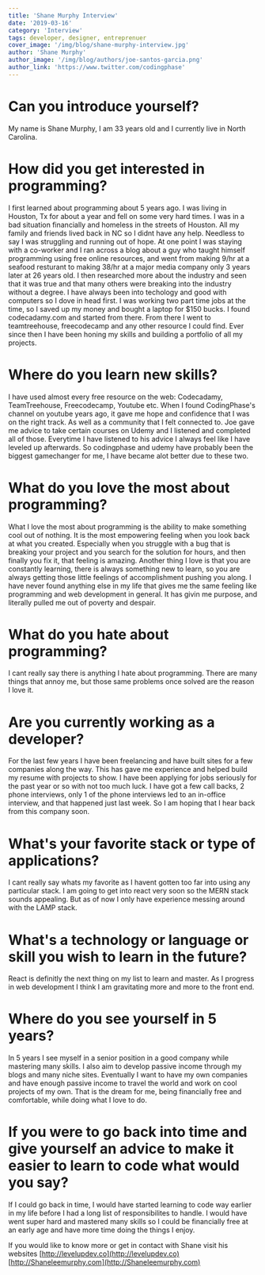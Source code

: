```yaml
---
title: 'Shane Murphy Interview'
date: '2019-03-16'
category: 'Interview'
tags: developer, designer, entreprenuer
cover_image: '/img/blog/shane-murphy-interview.jpg'
author: 'Shane Murphy'
author_image: '/img/blog/authors/joe-santos-garcia.png'
author_link: 'https://www.twitter.com/codingphase'
---
```


# Can you introduce yourself?

My name is Shane Murphy, I am 33 years old and I currently live in North Carolina.

# How did you get interested in programming?

I first learned about programming about 5 years ago. I was living in Houston, Tx for about a year and fell on some very hard times.
I was in a bad situation financially and homeless in the streets of Houston. All my family and friends lived back in NC so I didnt have any help.
Needless to say I was struggling and running out of hope. At one point I was staying with a co-worker and I ran across a blog about a guy
who taught himself programming using free online resources, and went from making 9/hr at a seafood resturant to making 38/hr at a major media
company only 3 years later at 26 years old. I then researched more about the industry and seen that it was true and that many others were
breaking into the industry without a degree. I have always been into techology and good with computers so I dove in head first. I was working
two part time jobs at the time, so I saved up my money and bought a laptop for \$150 bucks. I found codecadamy.com and started from there.
From there I went to teamtreehouse, freecodecamp and any other resource I could find. Ever since then I have been honing my skills and
building a portfolio of all my projects.

# Where do you learn new skills?

I have used almost every free resource on the web: Codecadamy, TeamTreehouse, Freecodecamp, Youtube etc. When I found CodingPhase's channel
on youtube years ago, it gave me hope and confidence that I was on the right track. As well as a community that I felt connected to. Joe gave me
advice to take certain courses on Udemy and I listened and completed all of those. Everytime I have listened to his advice I always feel like
I have leveled up afterwards. So codingphase and udemy have probably been the biggest gamechanger for me, I have became alot better due to these two.

# What do you love the most about programming?

What I love the most about programming is the ability to make something cool out of nothing. It is the most empowering feeling when you
look back at what you created. Especially when you struggle with a bug that is breaking your project and you search for the solution for
hours, and then finally you fix it, that feeling is amazing. Another thing I love is that you are constantly learning, there is always something
new to learn, so you are always getting those little feelings of accomplishment pushing you along. I have never found anything else in my
life that gives me the same feeling like programming and web development in general. It has givin me purpose, and literally pulled me out
of poverty and despair.

# What do you hate about programming?

I cant really say there is anything I hate about programming. There are many things that annoy me, but those same problems once solved are
the reason I love it.

# Are you currently working as a developer?

For the last few years I have been freelancing and have built sites for a few companies along the way. This has gave me experience and helped
build my resume with projects to show. I have been applying for jobs seriously for the past year or so with not too much luck. I have
got a few call backs, 2 phone interviews, only 1 of the phone interviews led to an in-office interview, and that happened just last week.
So I am hoping that I hear back from this company soon.

# What's your favorite stack or type of applications?

I cant really say whats my favorite as I havent gotten too far into using any particular stack. I am going to get into react very soon so
the MERN stack sounds appealing. But as of now I only have experience messing around with the LAMP stack.

# What's a technology or language or skill you wish to learn in the future?

React is definitly the next thing on my list to learn and master. As I progress in web development I think I am gravitating more and more
to the front end.

# Where do you see yourself in 5 years?

In 5 years I see myself in a senior position in a good company while mastering many skills. I also aim to develop passive income through
my blogs and many niche sites. Eventually I want to have my own companies and have enough passive income to travel the world and work on
cool projects of my own. That is the dream for me, being financially free and comfortable, while doing what I love to do.

# If you were to go back into time and give yourself an advice to make it easier to learn to code what would you say?

If I could go back in time, I would have started learning to code way earlier in my life before I had a long list of responsibilites to
handle. I would have went super hard and mastered many skills so I could be financially free at an early age and have more time doing the things I enjoy.

If you would like to know more or get in contact with Shane visit his websites
[http://levelupdev.co](http://levelupdev.co)
[http://Shaneleemurphy.com](http://Shaneleemurphy.com)
